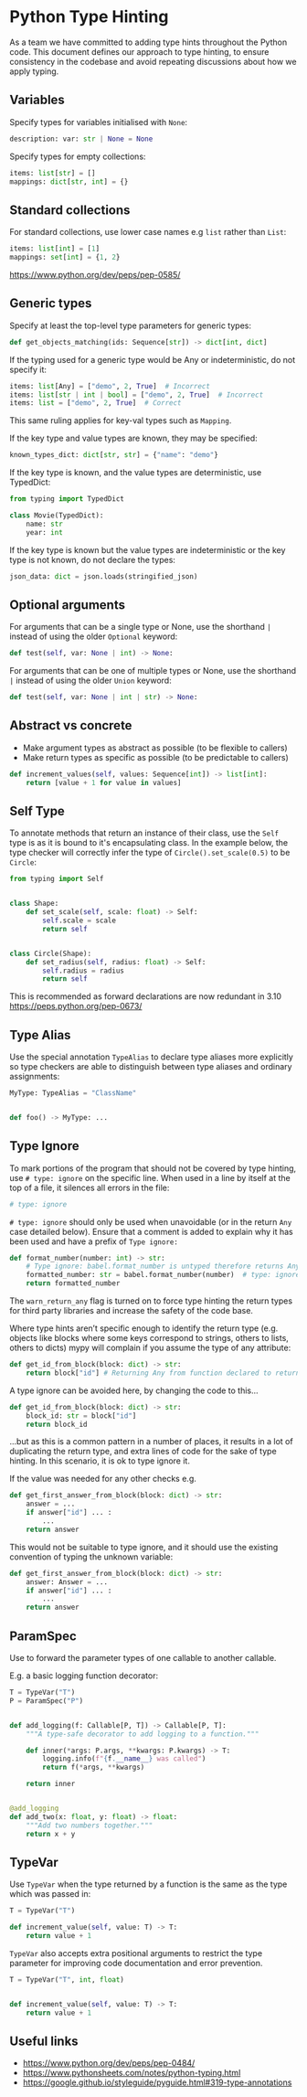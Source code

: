 # Python Type Hinting

As a team we have committed to adding type hints throughout the Python code. This document defines our approach to type
hinting, to ensure consistency in the
codebase and avoid repeating discussions about how we apply typing.

## Variables

Specify types for variables initialised with `None`:

```python
description: var: str | None = None
```

Specify types for empty collections:

```python
items: list[str] = []
mappings: dict[str, int] = {}
```

## Standard collections

For standard collections, use lower case names e.g `list` rather than `List`:

```python
items: list[int] = [1]
mappings: set[int] = {1, 2}
```

<https://www.python.org/dev/peps/pep-0585/>

## Generic types

Specify at least the top-level type parameters for generic types:

```python
def get_objects_matching(ids: Sequence[str]) -> dict[int, dict]
```

If the typing used for a generic type would be Any or indeterministic, do not specify it:

```python
items: list[Any] = ["demo", 2, True]  # Incorrect
items: list[str | int | bool] = ["demo", 2, True]  # Incorrect
items: list = ["demo", 2, True]  # Correct
```

This same ruling applies for key-val types such as `Mapping`.

If the key type and value types are known, they may be specified:

```python
known_types_dict: dict[str, str] = {"name": "demo"}
```

If the key type is known, and the value types are deterministic, use TypedDict:

```python
from typing import TypedDict

class Movie(TypedDict):
    name: str
    year: int
```

If the key type is known but the value types are indeterministic or the key type is not known, do not declare the types:

```python
json_data: dict = json.loads(stringified_json)
```

## Optional arguments

For arguments that can be a single type or None, use the shorthand `|` instead of using the older `Optional` keyword:

```python
def test(self, var: None | int) -> None:
```

For arguments that can be one of multiple types or None, use the shorthand `|` instead of using the older `Union`
keyword:

```python
def test(self, var: None | int | str) -> None:
```

## Abstract vs concrete

- Make argument types as abstract as possible (to be flexible to callers)
- Make return types as specific as possible (to be predictable to callers)

```python
def increment_values(self, values: Sequence[int]) -> list[int]:
    return [value + 1 for value in values]
```

## Self Type

To annotate methods that return an instance of their class, use the `Self` type is as it is bound to it's encapsulating
class. In the example below, the type
checker will correctly infer the type of `Circle().set_scale(0.5)` to be `Circle`:

```python
from typing import Self


class Shape:
    def set_scale(self, scale: float) -> Self:
        self.scale = scale
        return self


class Circle(Shape):
    def set_radius(self, radius: float) -> Self:
        self.radius = radius
        return self
```

This is recommended as forward declarations are now redundant in 3.10
<https://peps.python.org/pep-0673/>

## Type Alias

Use the special annotation `TypeAlias` to declare type aliases more explicitly so type checkers are able to distinguish
between type aliases and ordinary
assignments:

```python
MyType: TypeAlias = "ClassName"


def foo() -> MyType: ...
```

## Type Ignore

To mark portions of the program that should not be covered by type hinting, use `# type: ignore` on the specific line.
When used in a line by itself at the top
of a file, it silences all errors in the file:

```python
# type: ignore
```

`# type: ignore` should only be used when unavoidable (or in the return `Any` case detailed below). Ensure that a
comment is added to explain why it has been used and have a prefix of `Type ignore:`

```python
def format_number(number: int) -> str:
    # Type ignore: babel.format_number is untyped therefore returns Any.
    formatted_number: str = babel.format_number(number)  # type: ignore
    return formatted_number
```

The `warn_return_any` flag is turned on to force type hinting the return types for third party libraries and increase
the safety of the code base.

Where type hints aren’t specific enough to identify the return type (e.g. objects like blocks where some keys correspond
 to strings, others to lists, others to dicts) mypy will complain if you assume the type of any attribute:

```python
def get_id_from_block(block: dict) -> str:
    return block["id"] # Returning Any from function declared to return "str"
```

A type ignore can be avoided here, by changing the code to this...

```python
def get_id_from_block(block: dict) -> str:
    block_id: str = block["id"]
    return block_id
```

...but as this is a common pattern in a number of places, it results in a lot of duplicating the return type, and extra
lines of code for the sake of type hinting. In this scenario, it is ok to type ignore it.

If the value was needed for any other checks e.g.

```python
def get_first_answer_from_block(block: dict) -> str:
    answer = ...
    if answer["id"] ... :
        ...
    return answer
```

This would not be suitable to type ignore, and it should use the existing convention of typing the unknown variable:

```python
def get_first_answer_from_block(block: dict) -> str:
    answer: Answer = ...
    if answer["id"] ... :
        ...
    return answer
```

## ParamSpec

Use to forward the parameter types of one callable to another callable.

E.g. a basic logging function decorator:

```python
T = TypeVar("T")
P = ParamSpec("P")


def add_logging(f: Callable[P, T]) -> Callable[P, T]:
    """A type-safe decorator to add logging to a function."""

    def inner(*args: P.args, **kwargs: P.kwargs) -> T:
        logging.info(f"{f.__name__} was called")
        return f(*args, **kwargs)

    return inner


@add_logging
def add_two(x: float, y: float) -> float:
    """Add two numbers together."""
    return x + y
```

## TypeVar

Use `TypeVar` when the type returned by a function is the same as the type which was passed in:

```python
T = TypeVar("T")

def increment_value(self, value: T) -> T:
    return value + 1
```

`TypeVar` also accepts extra positional arguments to restrict the type parameter for improving code documentation and error prevention.

```python
T = TypeVar("T", int, float)


def increment_value(self, value: T) -> T:
    return value + 1
```

## Useful links

- <https://www.python.org/dev/peps/pep-0484/>
- <https://www.pythonsheets.com/notes/python-typing.html>
- <https://google.github.io/styleguide/pyguide.html#319-type-annotations>
